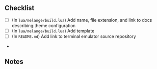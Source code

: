 <!--
Important:
Supported terminal emulators must be open source and actively maintained.
If that's not the case, your PR will be closed without comment.
-->

## Checklist

- [ ] (In `lua/melange/build.lua`) Add name, file extension, and link to docs describing theme configuration
- [ ] (In `lua/melange/build.lua`) Add template
- [ ] (In `README.md`) Add link to terminal emulator source repository
-
## Notes
<!-- If there's any additional information you consider relevant, write it here. -->

